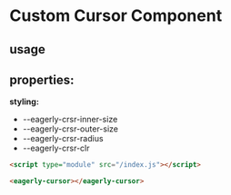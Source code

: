 # Custom Cursor Component

## usage 

**properties:**
- 

**styling:**
- --eagerly-crsr-inner-size
- --eagerly-crsr-outer-size
- --eagerly-crsr-radius
- --eagerly-crsr-clr


```html
<script type="module" src="/index.js"></script>

<eagerly-cursor></eagerly-cursor>
```